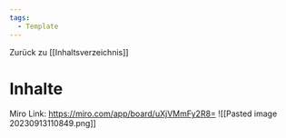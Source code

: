 ```yaml
---
tags:
  - Template
---
```

Zurück zu [[Inhaltsverzeichnis]]
# Inhalte
Miro Link: https://miro.com/app/board/uXjVMmFy2R8=
![[Pasted image 20230913110849.png]]

